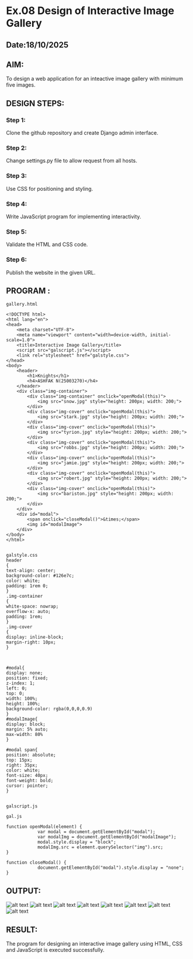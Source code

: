 # Ex.08 Design of Interactive Image Gallery
## Date:18/10/2025

## AIM:
To design a web application for an inteactive image gallery with minimum five images.

## DESIGN STEPS:

### Step 1:
Clone the github repository and create Django admin interface.

### Step 2:
Change settings.py file to allow request from all hosts.

### Step 3:
Use CSS for positioning and styling.

### Step 4:
Write JavaScript program for implementing interactivity.

### Step 5:
Validate the HTML and CSS code.

### Step 6:
Publish the website in the given URL.

## PROGRAM :
```
gallery.html

<!DOCTYPE html>
<html lang="en">
<head>
    <meta charset="UTF-8">
    <meta name="viewport" content="width=device-width, initial-scale=1.0">
    <title>Interactive Image Gallery</title>
    <script src="galscript.js"></script>
    <link rel="stylesheet" href="galstyle.css">
</head>
<body>
    <header>
        <h1>Knights</h1>
        <h4>ASHFAK N(25003270)</h4>
    </header>
    <div class="img-container">
        <div class="img-container" onclick="openModal(this)">
            <img src="snow.jpg" style="height: 200px; width: 200;">
        </div>
        <div class="img-cover" onclick="openModal(this)">
            <img src="stark.jpg" style="height: 200px; width: 200;">
        </div>
        <div class="img-cover" onclick="openModal(this)">
            <img src="tyrion.jpg" style="height: 200px; width: 200;">
        </div>
        <div class="img-cover" onclick="openModal(this)">
            <img src="robbs.jpg" style="height: 200px; width: 200;">
        </div>
        <div class="img-cover" onclick="openModal(this)">
            <img src="jamie.jpg" style="height: 200px; width: 200;">
        </div>
        <div class="img-cover" onclick="openModal(this)">
            <img src="robert.jpg" style="height: 200px; width: 200;">
        </div>
        <div class="img-cover" onclick="openModal(this)">
            <img src="bariston.jpg" style="height: 200px; width: 200;">
        </div>
    </div>
    <div id="modal">
        <span onclick="closeModal()">&times;</span>
        <img id="modalImage">
    </div>
</body>
</html>


galstyle.css
header
{
text-align: center;
background-color: #126e7c;
color: white;
padding: 1rem 0;
}
.img-container
{
white-space: nowrap;
overflow-x: auto;
padding: 1rem;
}
.img-cover
{
display: inline-block;
margin-right: 10px;
}



#modal{
display: none; 
position: fixed; 
z-index: 1; 
left: 0; 
top: 0;
width: 100%; 
height: 100%; 
background-color: rgba(0,0,0,0.9)
}
#modalImage{
display: block; 
margin: 5% auto; 
max-width: 80%
}

#modal span{
position: absolute; 
top: 15px; 
right: 35px; 
color: white; 
font-size: 40px; 
font-weight: bold; 
cursor: pointer;
}


galscript.js

gal.js

function openModal(element) {
            var modal = document.getElementById("modal");
            var modalImg = document.getElementById("modalImage");
            modal.style.display = "block";
            modalImg.src = element.querySelector("img").src;
}

function closeModal() {
            document.getElementById("modal").style.display = "none";
}

```
## OUTPUT:
![alt text](<Screenshot (32).png>)
![alt text](<Screenshot (33).png>)
![alt text](<Screenshot (34).png>)
![alt text](<Screenshot (35).png>)
![alt text](<Screenshot (36).png>)
![alt text](<Screenshot (37).png>)
![alt text](<Screenshot (38).png>)
![alt text](<Screenshot (39).png>)
## RESULT:
The program for designing an interactive image gallery using HTML, CSS and JavaScript is executed successfully.
